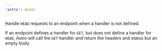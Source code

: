 ```yaml
---
'astro': minor
---
```


Handle `HEAD` requests to an endpoint when a handler is not defined.

If an endpoint defines a handler for `GET`, but does not define a handler for `HEAD`, Astro will call the `GET` handler and return the headers and status but an empty body.

